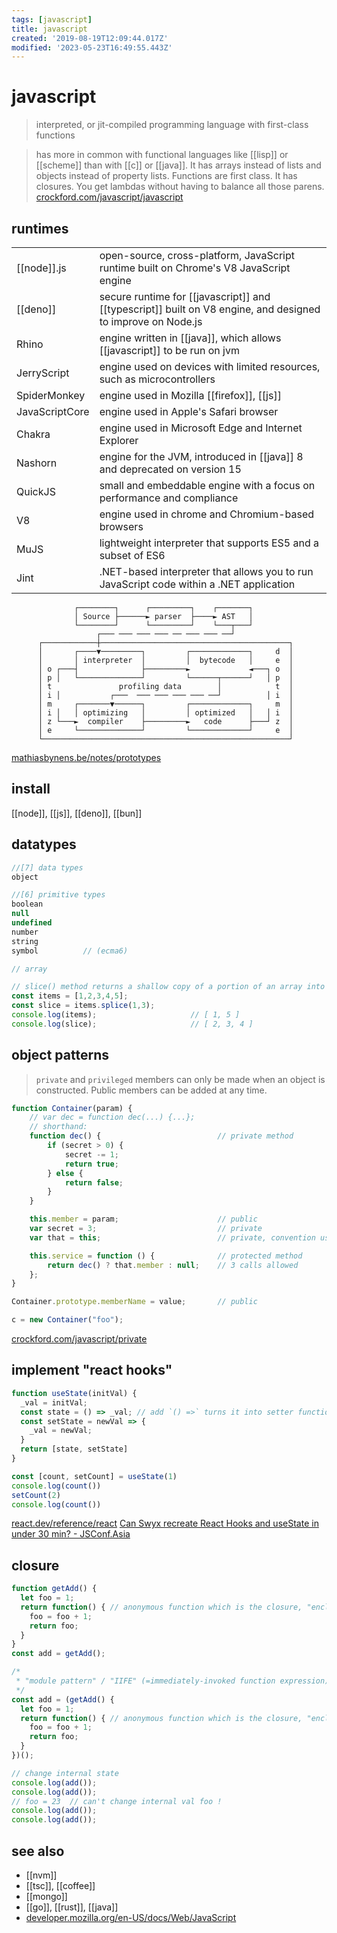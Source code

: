 ```yaml
---
tags: [javascript]
title: javascript
created: '2019-08-19T12:09:44.017Z'
modified: '2023-05-23T16:49:55.443Z'
---
```


# javascript

> interpreted, or jit-compiled programming language with first-class functions

> has more in common with functional languages like [[lisp]] or [[scheme]] than with [[c]] or [[java]]. 
> It has arrays instead of lists and objects instead of property lists. 
> Functions are first class. It has closures. You get lambdas without having to balance all those parens.
> [crockford.com/javascript/javascript](https://crockford.com/javascript/javascript.html)

## runtimes

|                |           |
| ---            | ---       |
| [[node]].js    | open-source, cross-platform, JavaScript runtime built on Chrome's V8 JavaScript engine |
| [[deno]]       | secure runtime for [[javascript]] and [[typescript]] built on V8 engine, and designed to improve on Node.js |
| Rhino          | engine written in [[java]], which allows [[javascript]] to be run on jvm |
| JerryScript    | engine used on devices with limited resources, such as microcontrollers |
| SpiderMonkey   | engine used in Mozilla [[firefox]], [[js]] |
| JavaScriptCore | engine used in Apple's Safari browser |
| Chakra         | engine used in Microsoft Edge and Internet Explorer |
| Nashorn        | engine for the JVM, introduced in [[java]] 8 and deprecated on version 15 |
| QuickJS        | small and embeddable engine with a focus on performance and compliance |
| V8             | engine used in chrome and Chromium-based browsers                |
| MuJS           | lightweight interpreter that supports ES5 and a subset of ES6 |
| Jint           | .NET-based interpreter that allows you to run JavaScript code within a .NET application |

```
              ┌────────┐      ┌─────────┐    ┌───────┐
              │ Source ├──────► parser  ├────► AST   │
              └────────┘      └─────────┘    └───┬───┘
                   ┌─── ─── ─── ─── ── ─── ─── ──┘
      ┌────────────┼──────────────────────────────────────────┐
      │       ┌────▼─────────┐         ┌─────────────┐     d  │
      │       │ interpreter  │         │  bytecode   │     e  │
      │ o ┌───┤              ├─────────►             ◄───┐ o  │
      │ p │   └──────────────┘         └──────┬──────┘   │ p  │
      │ t               profiling data        │            t  │
      │ i │           ┌───  ─── ─── ─── ─── ──┘          │ i  │
      │ m     ┌───────▼──────┐         ┌─────────────┐     m  │
      │ i │   │ optimizing   │         │ optimized   │   │ i  │
      │ z └───►  compiler    ├─────────►   code      ├───┘ z  │
      │ e     └──────────────┘         └─────────────┘     e  │
      └───────────────────────────────────────────────────────┘
```

[mathiasbynens.be/notes/prototypes](https://mathiasbynens.be/notes/prototypes)


## install

[[node]], [[js]], [[deno]], [[bun]]

## datatypes

```js
//[7] data types
object

//[6] primitive types
boolean
null
undefined
number
string
symbol          // (ecma6)

// array

// slice() method returns a shallow copy of a portion of an array into a new array object selected from start to end
const items = [1,2,3,4,5];
const slice = items.splice(1,3);
console.log(items);                     // [ 1, 5 ]
console.log(slice);                     // [ 2, 3, 4 ]
```

## object patterns

> `private` and `privileged` members can only be made when an object is constructed. Public members can be added at any time.

```js
function Container(param) {
    // var dec = function dec(...) {...};
    // shorthand:
    function dec() {                          // private method
        if (secret > 0) {
            secret -= 1;
            return true;
        } else {
            return false;
        }
    }

    this.member = param;                      // public
    var secret = 3;                           // private
    var that = this;                          // private, convention used to make the object available to private methods

    this.service = function () {              // protected method
        return dec() ? that.member : null;    // 3 calls allowed
    };
}

Container.prototype.memberName = value;       // public

c = new Container("foo");
```

[crockford.com/javascript/private](https://crockford.com/javascript/private.html)

## implement "react hooks"

```js
function useState(initVal) {
  _val = initVal;
  const state = () => _val; // add `() =>` turns it into setter function
  const setState = newVal => {
    _val = newVal;
  }
  return [state, setState]
}

const [count, setCount] = useState(1)
console.log(count())
setCount(2)
console.log(count())
```

[react.dev/reference/react](https://react.dev/reference/react)
[Can Swyx recreate React Hooks and useState in under 30 min? - JSConf.Asia](https://www.youtube.com/watch?v=KJP1E-Y-xyo)

## closure

```js
function getAdd() {
  let foo = 1;
  return function() { // anonymous function which is the closure, "encloses" foo value
    foo = foo + 1;
    return foo;
  }
}
const add = getAdd();

/*
 * "module pattern" / "IIFE" (=immediately-invoked function expression)
 */
const add = (getAdd() {
  let foo = 1;
  return function() { // anonymous function which is the closure, "encloses" foo value
    foo = foo + 1;
    return foo;
  }
})();

// change internal state
console.log(add());
console.log(add());
// foo = 23  // can't change internal val foo !
console.log(add());
console.log(add());
```

## see also

- [[nvm]]
- [[tsc]], [[coffee]]
- [[mongo]]
- [[go]], [[rust]], [[java]]
- [developer.mozilla.org/en-US/docs/Web/JavaScript](https://developer.mozilla.org/en-US/docs/Web/JavaScript)

